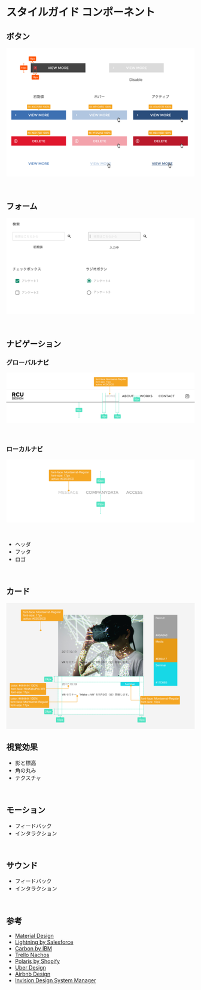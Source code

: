# スタイルガイド コンポーネント



## ボタン


![](img/styleguide_buttons.png)


&nbsp;
&nbsp;

## フォーム

![](img/styleguide_form.png)


&nbsp;
&nbsp;


## ナビゲーション

### グローバルナビ

![](img/styleguide_gnav.png)

&nbsp;

### ローカルナビ

![](img/styleguide_lnav.png)

&nbsp;

* ヘッダ
* フッタ
* ロゴ

&nbsp;
&nbsp;


## カード

![](img/styleguide_card.png)

## 視覚効果
* 影と標高
* 角の丸み
* テクスチャ

&nbsp;
&nbsp;

## モーション
* フィードバック
* インタラクション


&nbsp;
&nbsp;

## サウンド
* フィードバック
* インタラクション


&nbsp;
&nbsp;






## 参考

* [Material Design](https://material.io/design/)
* [Lightning by Salesforce](https://www.lightningdesignsystem.com/)
* [Carbon by IBM](https://www.carbondesignsystem.com/)
* [Trello Nachos](https://design.trello.com/)
* [Polaris by Shopify](https://polaris.shopify.com/)
* [Uber Design](https://www.uber.design/case-studies/rebrand-2018)
* [Airbnb Design](https://airbnb.design/building-a-visual-language/)
* [Invision Design System Manager](https://www.invisionapp.com/design-system-manager/)